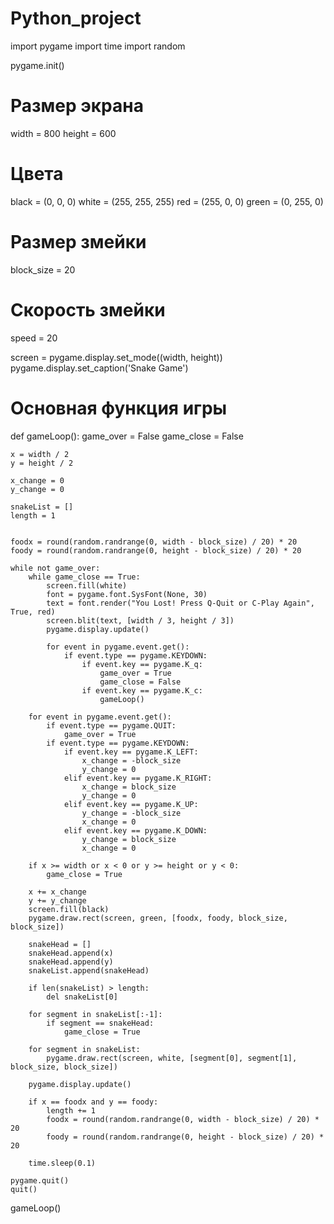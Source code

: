 # Python_project
 import pygame
import time
import random

pygame.init()

# Размер экрана
width = 800
height = 600

# Цвета
black = (0, 0, 0)
white = (255, 255, 255)
red = (255, 0, 0)
green = (0, 255, 0)

# Размер змейки
block_size = 20

# Скорость змейки
speed = 20

screen = pygame.display.set_mode((width, height))
pygame.display.set_caption('Snake Game')

# Основная функция игры
def gameLoop():
    game_over = False
    game_close = False

    x = width / 2
    y = height / 2

    x_change = 0
    y_change = 0

    snakeList = []
    length = 1

    
    foodx = round(random.randrange(0, width - block_size) / 20) * 20
    foody = round(random.randrange(0, height - block_size) / 20) * 20

    while not game_over:
        while game_close == True:
            screen.fill(white)
            font = pygame.font.SysFont(None, 30)
            text = font.render("You Lost! Press Q-Quit or C-Play Again", True, red)
            screen.blit(text, [width / 3, height / 3])
            pygame.display.update()

            for event in pygame.event.get():
                if event.type == pygame.KEYDOWN:
                    if event.key == pygame.K_q:
                        game_over = True
                        game_close = False
                    if event.key == pygame.K_c:
                        gameLoop()

        for event in pygame.event.get():
            if event.type == pygame.QUIT:
                game_over = True
            if event.type == pygame.KEYDOWN:
                if event.key == pygame.K_LEFT:
                    x_change = -block_size
                    y_change = 0
                elif event.key == pygame.K_RIGHT:
                    x_change = block_size
                    y_change = 0
                elif event.key == pygame.K_UP:
                    y_change = -block_size
                    x_change = 0
                elif event.key == pygame.K_DOWN:
                    y_change = block_size
                    x_change = 0

        if x >= width or x < 0 or y >= height or y < 0:
            game_close = True

        x += x_change
        y += y_change
        screen.fill(black)
        pygame.draw.rect(screen, green, [foodx, foody, block_size, block_size])

        snakeHead = []
        snakeHead.append(x)
        snakeHead.append(y)
        snakeList.append(snakeHead)
        
        if len(snakeList) > length:
            del snakeList[0]
        
        for segment in snakeList[:-1]:
            if segment == snakeHead:
                game_close = True
        
        for segment in snakeList:
            pygame.draw.rect(screen, white, [segment[0], segment[1], block_size, block_size])

        pygame.display.update()

        if x == foodx and y == foody:
            length += 1
            foodx = round(random.randrange(0, width - block_size) / 20) * 20
            foody = round(random.randrange(0, height - block_size) / 20) * 20

        time.sleep(0.1)

    pygame.quit()
    quit()

gameLoop()



